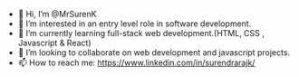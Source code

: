 - 👋 Hi, I’m @MrSurenK
- 👀 I’m interested in an entry level role in software development. 
- 🌱 I’m currently learning full-stack web development.(HTML, CSS , Javascript & React)
- 💞️ I’m looking to collaborate on web development and javascript projects.
- 📫 How to reach me: https://www.linkedin.com/in/surendrarajk/

<!---
MrSurenK/MrSurenK is a ✨ special ✨ repository because its `README.md` (this file) appears on your GitHub profile.
You can click the Preview link to take a look at your changes.
--->
